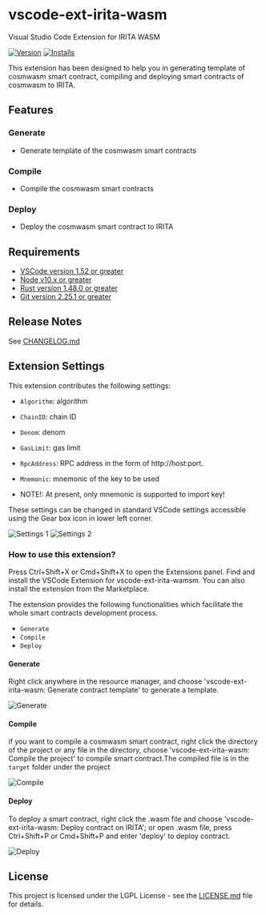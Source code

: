 # vscode-ext-irita-wasm
Visual Studio Code Extension for IRITA WASM

[![Version](https://vsmarketplacebadge.apphb.com/version/sunny.vscode-ext-irita-wasm.svg)](https://marketplace.visualstudio.com/items?itemName=sunny.vscode-ext-irita-wasm.svg) [![Installs](https://vsmarketplacebadge.apphb.com/installs/sunny.vscode-ext-irita-wasm.svg)](sunny.vscode-ext-irita-wasm)

This extension has been designed to help you in generating template of cosmwasm smart contract, compiling and deploying smart contracts of cosmwasm to IRITA.

## Features

### Generate

- Generate template of the cosmwasm smart contracts

### Compile

- Compile the cosmwasm smart contracts

### Deploy

- Deploy the cosmwasm smart contract to IRITA

## Requirements
- [VSCode version 1.52 or greater](https://code.visualstudio.com)
- [Node v10.x or greater](https://nodejs.org/en/download/)
- [Rust version 1.48.0 or greater](https://www.rust-lang.org/tools/install)
- [Git version 2.25.1 or greater](https://git-scm.com/downloads/)

## Release Notes

See [CHANGELOG.md](CHANGELOG.md)

## Extension Settings

This extension contributes the following settings:

- `Algorithm`: algorithm
- `ChainID`: chain ID
- `Denom`: denom
- `GasLimit`: gas limit
- `RpcAddress`: RPC address in the form of http://host:port.
- `Mnemonic`: mnemonic of the key to be used

- NOTE!: At present, only mnemonic is supported to import key!

These settings can be changed in standard VSCode settings accessible using the Gear box icon in lower left corner.

![Settings 1](img/settings1.png)
![Settings 2](img/settings2.png)

### How to use this extension?

Press Ctrl+Shift+X or Cmd+Shift+X to open the Extensions panel. Find and install the VSCode Extension for vscode-ext-irita-wamsm. 
You can also install the extension from the Marketplace. 

The extension provides the following functionalities which facilitate the whole smart contracts development process.

- `Generate`
- `Compile`
- `Deploy`

#### Generate

Right click anywhere in the resource manager, and choose 'vscode-ext-irita-wasm: Generate contract template' to generate a template.

![Generate](img/generate.png)

#### Compile

if you want to compile a cosmwasm smart contract, right click the directory of the project or any file in the directory, choose 'vscode-ext-irita-wasm: Compile the project' to compile smart contract.The compiled file is in the `target` folder under the project

![Compile](img/compile.png)

#### Deploy

To deploy a smart contract, right click the .wasm file and choose 'vscode-ext-irita-wasm: Deploy contract on IRITA'; or open .wasm file, press Ctrl+Shift+P or Cmd+Shift+P and enter 'deploy' to deploy contract.

![Deploy](img/deploy.png)

## License

This project is licensed under the LGPL License - see the [LICENSE.md](LICENSE) file for details.
